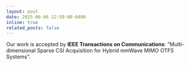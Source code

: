 ```yaml
---
layout: post
date: 2025-06-06 22:59:00-0400
inline: true
related_posts: false
---
```

Our work is accepted by **IEEE Transactions on Communications**: "Multi-dimensional Sparse CSI Acquisition for Hybrid mmWave MIMO OTFS Systems".

